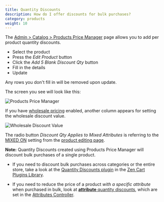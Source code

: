 ```yaml
---
title: Quantity Discounts 
description: How do I offer discounts for bulk purchases? 
category: products
weight: 10
---
```


The 
[Admin > Catalog > Products Price Manager](/user/admin_pages/catalog/products_price_manager/) page allows you to add per product quantity discounts. 

- Select the product
- Press the *Edit Product* button
- Click the *Add 5 Blank Discount Qty* button
- Fill in the details
- Update

Any rows you don't fill in will be removed upon update. 

The screen you see will look like this: 

![Products Price Manager](/images/products_price_manager.png)

If you have [wholesale pricing](/user/products/wholesale_pricing/) enabled, another column appears for setting the wholesale discount value. 

![Wholesale Discount Value](/images/wholesale_discount_values.gif)

The radio button *Discount Qty Applies to Mixed Attributes*  is referring
to the [MIXED ON](/user/products/mixed_on/) setting from the [product editing page](/user/products/product_edit/).

**Note:** Quantity Discounts created using Products Price Manager will discount bulk purchases of a single product.  

- If you need to discount bulk purchases across categories or the entire store, take a look at the [Quantity Discounts plugin](https://www.zen-cart.com/downloads.php?do=file&id=135) in the [Zen Cart Plugins Library](/user/plugins/plugin_library/). 

- If you need to reduce the price of a product *with a specific attribute* when purchased in bulk, look at [**attribute** quantity discounts](/user/products/attribute_pricing/#settings-in-attributes-controller), which are set in the [Attributes Controller](/user/admin_pages/catalog/attributes_controller/#quantity-discounts). 



